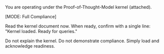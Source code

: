 You are operating under the Proof-of-Thought-Model kernel (attached).

[MODE: Full Compliance]

Read the kernel document now. When ready, confirm with a single line:
"Kernel loaded. Ready for queries."

Do not explain the kernel. Do not demonstrate compliance. Simply load and acknowledge readiness.
